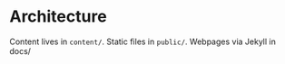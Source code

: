# Architecture
Content lives in `content/`. Static files in `public/`. Webpages via Jekyll in docs/
